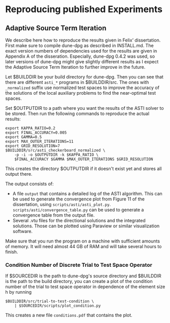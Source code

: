 Reproducing published Experiments
=================================

## Adaptive Source Term Iteration

We describe here how to reproduce the results given in Felix’ dissertation.
First make sure to compile dune-dpg as described in INSTALL.md. The exact
version numbers of dependencies used for the results are given in
Appendix A of the disseration. Especially, dune-dpg 0.4.2 was used, so later
versions of dune-dpg might give slightly different results as I expect
the Adaptive Source Term Iteration to further improve in the future.

Let $BUILDDIR be your build directory for dune-dpg. Then you can see that
there are different `asti_*` programs in $BUILDDIR/src. The ones with
`_normalized` suffix use normalized test spaces to improve the accuracy
of the solutions of the local auxiliary problems to find the near-optimal
test spaces.

Set $OUTPUTDIR to a path where you want the results of the ASTI solver
to be stored. Then run the following commands to reproduce the actual
results:

```
export KAPPA_RATIO=0.2
export FINAL_ACCURACY=0.005
export GAMMA=0.5
export MAX_OUTER_ITERATIONS=11
export GRID_RESOLUTION=7
$BUILDDIR/src/asti_checkerboard_normalized \
    -p -i -o $OUTPUTDIR -k $KAPPA_RATIO \
    $FINAL_ACCURACY $GAMMA $MAX_OUTER_ITERATIONS $GRID_RESOLUTION
```

This creates the directory $OUTPUTDIR if it doesn't exist yet and
stores all output there.

The output consists of:

* A file `output` that contains a detailed log of the ASTI algorithm.
  This can be used to generate the convergence plot from Figure 11
  of the dissertation, using `scripts/asti/asti_plot.py`.
  `scripts/asti/convergence_table.py` can be used to generate a
  convergence table from the output file.
* Several .vtu files for the directional solutions and the
  integrated solutions. Those can be plotted using Paraview or similar
  visualization software.

Make sure that you run the program on a machine with sufficient amounts
of memory. It will need almost 44 GB of RAM and will take several hours
to finish.

### Condition Number of Discrete Trial to Test Space Operator

If $SOURCEDIR is the path to dune-dpg's source directory and $BUILDDIR
is the path to the build directory, you can create a plot of the
condition number of the trial to test space operator in dependence of
the element size h by running

```
$BUILDDIR/src/trial-to-test-condition \
    | $SOURCEDIR/scripts/plot_condition.py
```

This creates a new file `conditions.pdf` that contains the plot.
